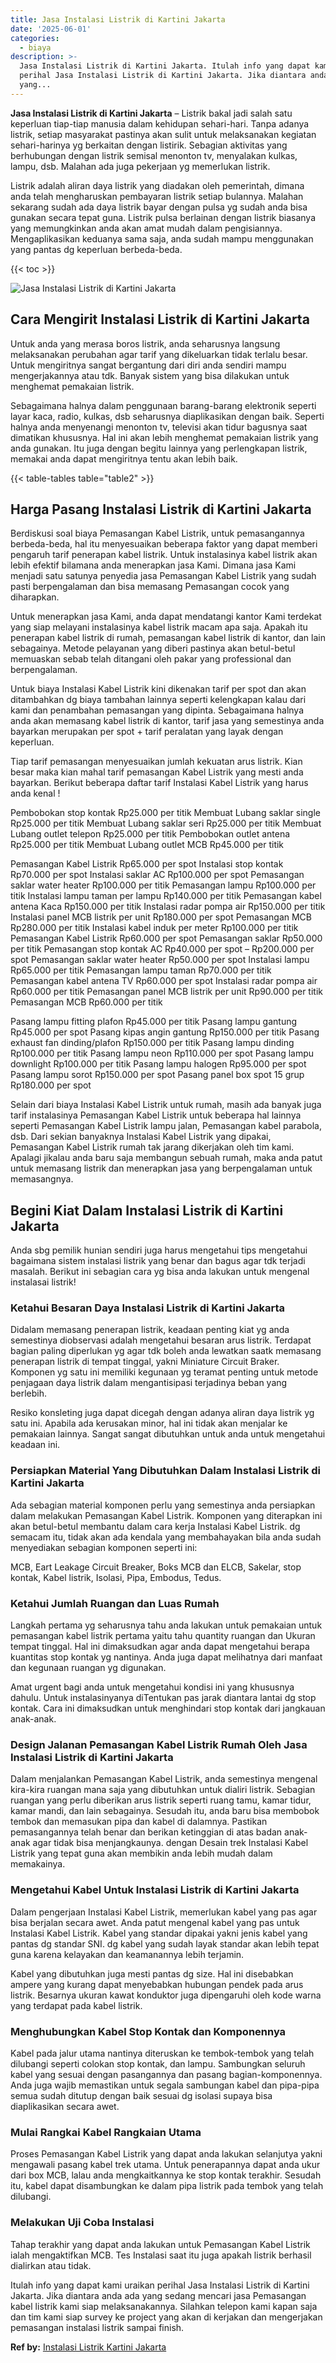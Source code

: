 ```yaml
---
title: Jasa Instalasi Listrik di Kartini Jakarta
date: '2025-06-01'
categories:
  - biaya
description: >-
  Jasa Instalasi Listrik di Kartini Jakarta. Itulah info yang dapat kami uraikan
  perihal Jasa Instalasi Listrik di Kartini Jakarta. Jika diantara anda ada
  yang...
---
```


**Jasa Instalasi Listrik di Kartini Jakarta** – Listrik bakal jadi salah satu keperluan tiap-tiap manusia dalam kehidupan sehari-hari. Tanpa adanya listrik, setiap masyarakat pastinya akan sulit untuk melaksanakan kegiatan sehari-harinya yg berkaitan dengan listirik. Sebagian aktivitas yang berhubungan dengan listrik semisal menonton tv, menyalakan kulkas, lampu, dsb. Malahan ada juga pekerjaan yg memerlukan listrik.

Listrik adalah aliran daya listrik yang diadakan oleh pemerintah, dimana anda telah mengharuskan pembayaran listrik setiap bulannya. Malahan sekarang sudah ada daya listrik bayar dengan pulsa yg sudah anda bisa gunakan secara tepat guna. Listrik pulsa berlainan dengan listrik biasanya yang memungkinkan anda akan amat mudah dalam pengisiannya. Mengaplikasikan keduanya sama saja, anda sudah mampu menggunakan yang pantas dg keperluan berbeda-beda.

{{< toc >}}

![Jasa Instalasi Listrik di Kartini Jakarta](/images/instalasi-listrik-murah01.png)

## Cara Mengirit Instalasi Listrik di Kartini Jakarta

Untuk anda yang merasa boros listrik, anda seharusnya langsung melaksanakan perubahan agar tarif yang dikeluarkan tidak terlalu besar. Untuk mengiritnya sangat bergantung dari diri anda sendiri mampu mengerjakannya atau tdk. Banyak sistem yang bisa dilakukan untuk menghemat pemakaian listrik.

Sebagaimana halnya dalam penggunaan barang-barang elektronik seperti layar kaca, radio, kulkas, dsb seharusnya diaplikasikan dengan baik. Seperti halnya anda menyenangi menonton tv, televisi akan tidur bagusnya saat dimatikan khususnya. Hal ini akan lebih menghemat pemakaian listrik yang anda gunakan. Itu juga dengan begitu lainnya yang perlengkapan listrik, memakai anda dapat mengiritnya tentu akan lebih baik.

{{< table-tables table="table2" >}}

## Harga Pasang Instalasi Listrik di Kartini Jakarta

Berdiskusi soal biaya Pemasangan Kabel Listrik, untuk pemasangannya berbeda-beda, hal itu menyesuaikan beberapa faktor yang dapat memberi pengaruh tarif penerapan kabel listrik. Untuk instalasinya kabel listrik akan lebih efektif bilamana anda menerapkan jasa Kami. Dimana jasa Kami menjadi satu satunya penyedia jasa Pemasangan Kabel Listrik yang sudah pasti berpengalaman dan bisa memasang Pemasangan cocok yang diharapkan.

Untuk menerapkan jasa Kami, anda dapat mendatangi kantor Kami terdekat yang siap melayani instalasinya kabel listrik macam apa saja. Apakah itu penerapan kabel listrik di rumah, pemasangan kabel listrik di kantor, dan lain sebagainya. Metode pelayanan yang diberi pastinya akan betul-betul memuaskan sebab telah ditangani oleh pakar yang professional dan berpengalaman.

Untuk biaya Instalasi Kabel Listrik kini dikenakan tarif per spot dan akan ditambahkan dg biaya tambahan lainnya seperti kelengkapan kalau dari kami dan penambahan pemasangan yang dipinta. Sebagaimana halnya anda akan memasang kabel listrik di kantor, tarif jasa yang semestinya anda bayarkan merupakan per spot + tarif peralatan yang layak dengan keperluan.

Tiap tarif pemasangan menyesuaikan jumlah kekuatan arus listrik. Kian besar maka kian mahal tarif pemasangan Kabel Listrik yang mesti anda bayarkan. Berikut beberapa daftar tarif Instalasi Kabel Listrik yang harus anda kenal !

Pembobokan stop kontak Rp25.000 per titik Membuat Lubang saklar single Rp25.000 per titik Membuat Lubang saklar seri Rp25.000 per titik Membuat Lubang outlet telepon Rp25.000 per titik Pembobokan outlet antena Rp25.000 per titik Membuat Lubang outlet MCB Rp45.000 per titik

Pemasangan Kabel Listrik Rp65.000 per spot Instalasi stop kontak Rp70.000 per spot Instalasi saklar AC Rp100.000 per spot Pemasangan saklar water heater Rp100.000 per titik Pemasangan lampu Rp100.000 per titik Instalasi lampu taman per lampu Rp140.000 per titik Pemasangan kabel antena Kaca Rp150.000 per titik Instalasi radar pompa air Rp150.000 per titik Instalasi panel MCB listrik per unit Rp180.000 per spot Pemasangan MCB Rp280.000 per titik Instalasi kabel induk per meter Rp100.000 per titik Pemasangan Kabel Listrik Rp60.000 per spot Pemasangan saklar Rp50.000 per titik Pemasangan stop kontak AC Rp40.000 per spot – Rp200.000 per spot Pemasangan saklar water heater Rp50.000 per spot Instalasi lampu Rp65.000 per titik Pemasangan lampu taman Rp70.000 per titik Pemasangan kabel antena TV Rp60.000 per spot Instalasi radar pompa air Rp60.000 per titik Pemasangan panel MCB listrik per unit Rp90.000 per titik Pemasangan MCB Rp60.000 per titik

Pasang lampu fitting plafon Rp45.000 per titik Pasang lampu gantung Rp45.000 per spot Pasang kipas angin gantung Rp150.000 per titik Pasang exhaust fan dinding/plafon Rp150.000 per titik Pasang lampu dinding Rp100.000 per titik Pasang lampu neon Rp110.000 per spot Pasang lampu downlight Rp100.000 per titik Pasang lampu halogen Rp95.000 per spot Pasang lampu sorot Rp150.000 per spot Pasang panel box spot 15 grup Rp180.000 per spot

Selain dari biaya Instalasi Kabel Listrik untuk rumah, masih ada banyak juga tarif instalasinya Pemasangan Kabel Listrik untuk beberapa hal lainnya seperti Pemasangan Kabel Listrik lampu jalan, Pemasangan kabel parabola, dsb. Dari sekian banyaknya Instalasi Kabel Listrik yang dipakai, Pemasangan Kabel Listrik rumah tak jarang dikerjakan oleh tim kami. Apalagi jikalau anda baru saja membangun sebuah rumah, maka anda patut untuk memasang listrik dan menerapkan jasa yang berpengalaman untuk memasangnya.

## Begini Kiat Dalam Instalasi Listrik di Kartini Jakarta


Anda sbg pemilik hunian sendiri juga harus mengetahui tips mengetahui bagaimana sistem instalasi listrik yang benar dan bagus agar tdk terjadi masalah. Berikut ini sebagian cara yg bisa anda lakukan untuk mengenal instalasai listrik!

### Ketahui Besaran Daya Instalasi Listrik di Kartini Jakarta

Didalam memasang penerapan listrik, keadaan penting kiat yg anda semestinya diobservasi adalah mengetahui besaran arus listrik. Terdapat bagian paling diperlukan yg agar tdk boleh anda lewatkan saatk memasang penerapan listrik di tempat tinggal, yakni Miniature Circuit Braker. Komponen yg satu ini memiliki kegunaan yg teramat penting untuk metode penjagaan daya listrik dalam mengantisipasi terjadinya beban yang berlebih.

Resiko konsleting juga dapat dicegah dengan adanya aliran daya listrik yg satu ini. Apabila ada kerusakan minor, hal ini tidak akan menjalar ke pemakaian lainnya. Sangat sangat dibutuhkan untuk anda untuk mengetahui keadaan ini.

### Persiapkan Material Yang Dibutuhkan Dalam Instalasi Listrik di Kartini Jakarta

Ada sebagian material komponen perlu yang semestinya anda persiapkan dalam melakukan Pemasangan Kabel Listrik. Komponen yang diterapkan ini akan betul-betul membantu dalam cara kerja Instalasi Kabel Listrik. dg semacam itu, tidak akan ada kendala yang membahayakan bila anda sudah menyediakan sebagian komponen seperti ini:

MCB, Eart Leakage Circuit Breaker, Boks MCB dan ELCB, Sakelar, stop kontak, Kabel listrik, Isolasi, Pipa, Embodus, Tedus.

### Ketahui Jumlah Ruangan dan Luas Rumah

Langkah pertama yg seharusnya tahu anda lakukan untuk pemakaian untuk pemasangan kabel listrik pertama yaitu tahu quantity ruangan dan Ukuran tempat tinggal. Hal ini dimaksudkan agar anda dapat mengetahui berapa kuantitas stop kontak yg nantinya. Anda juga dapat melihatnya dari manfaat dan kegunaan ruangan yg digunakan.

Amat urgent bagi anda untuk mengetahui kondisi ini yang khususnya dahulu. Untuk instalasinyanya diTentukan pas jarak diantara lantai dg stop kontak. Cara ini dimaksudkan untuk menghindari stop kontak dari jangkauan anak-anak.

### Design Jalanan Pemasangan Kabel Listrik Rumah Oleh Jasa Instalasi Listrik di Kartini Jakarta

Dalam menjalankan Pemasangan Kabel Listrik, anda semestinya mengenal kira-kira ruangan mana saja yang dibutuhkan untuk dialiri listrik. Sebagian ruangan yang perlu diberikan arus listrik seperti ruang tamu, kamar tidur, kamar mandi, dan lain sebagainya. Sesudah itu, anda baru bisa membobok tembok dan memasukan pipa dan kabel di dalamnya. Pastikan pemasangannya telah benar dan berikan ketinggian di atas badan anak-anak agar tidak bisa menjangkaunya. dengan Desain trek Instalasi Kabel Listrik yang tepat guna akan membikin anda lebih mudah dalam memakainya.

### Mengetahui Kabel Untuk Instalasi Listrik di Kartini Jakarta

Dalam pengerjaan Instalasi Kabel Listrik, memerlukan kabel yang pas agar bisa berjalan secara awet. Anda patut mengenal kabel yang pas untuk Instalasi Kabel Listrik. Kabel yang standar dipakai yakni jenis kabel yang pantas dg standar SNI. dg kabel yang sudah layak standar akan lebih tepat guna karena kelayakan dan keamanannya lebih terjamin.

Kabel yang dibutuhkan juga mesti pantas dg size. Hal ini disebabkan ampere yang kurang dapat menyebabkan hubungan pendek pada arus listrik. Besarnya ukuran kawat konduktor juga dipengaruhi oleh kode warna yang terdapat pada kabel listrik.

### Menghubungkan Kabel Stop Kontak dan Komponennya

Kabel pada jalur utama nantinya diteruskan ke tembok-tembok yang telah dilubangi seperti colokan stop kontak, dan lampu. Sambungkan seluruh kabel yang sesuai dengan pasangannya dan pasang bagian-komponennya. Anda juga wajib memastikan untuk segala sambungan kabel dan pipa-pipa semua sudah ditutup dengan baik sesuai dg isolasi supaya bisa diaplikasikan secara awet.

### Mulai Rangkai Kabel Rangkaian Utama

Proses Pemasangan Kabel Listrik yang dapat anda lakukan selanjutya yakni mengawali pasang kabel trek utama. Untuk penerapannya dapat anda ukur dari box MCB, lalau anda mengkaitkannya ke stop kontak terakhir. Sesudah itu, kabel dapat disambungkan ke dalam pipa listrik pada tembok yang telah dilubangi.

### Melakukan Uji Coba Instalasi

Tahap terakhir yang dapat anda lakukan untuk Pemasangan Kabel Listrik ialah mengaktifkan MCB. Tes Instalasi saat itu juga apakah listrik berhasil dialirkan atau tidak.

Itulah info yang dapat kami uraikan perihal Jasa Instalasi Listrik di Kartini Jakarta. Jika diantara anda ada yang sedang mencari jasa Pemasangan kabel listrik kami siap melaksanakannya. Silahkan telepon kami kapan saja dan tim kami siap survey ke project yang akan di kerjakan dan mengerjakan pemasangan instalasi listrik sampai finish.

**Ref by:** [Instalasi Listrik Kartini Jakarta](https://id.wikipedia.org/wiki/Instalasi)
